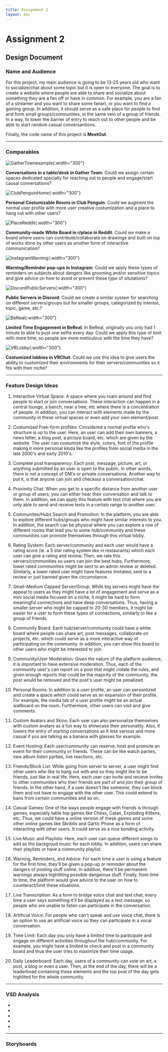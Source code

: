 ```yaml
---
title: Assignment 2
layout: doc
---
```


# Assignment 2

## Design Document

### Name and Audience

For this project, my main audience is going to be 13-25 years old who want to socialize/chat about some topic but it is open to everyone. The goal is to create a website where people are able to share and socialize about something they are a fan off or have in common. For example, you are a fan of a streamer and you want to share some fanart, or you want to find a gaming group. In addition, it should serve as a safe place for people to find and form small groups/communities, in the same vein of a group of friends. In a way, to lower the barrier of entry to reach out to other people and be able to start random casual conversantions.

Finally, the code name of this project is **MeetOut**.

---

### Comparables

![GatherTownexample](../../assets/images/assignment2/gather%20town%20lobby.webp){:width="300"}

__**Conversations in a table/desk in Gather Town**__: Could we assign certain spaces dedicated specially for reaching out to people and engage/start causal conversations?

![ClubPenguinHome](../../assets/images/assignment2/club%20penguin%20home.png){:width="300"}

__**Personal Costumizable Rooms in Club Penguin**__: Could we augment the normal user profile with more user creative costumization and a place to hang out with other users?

![PlaceReddit](../../assets/images/assignment2/place%20reddit.gif){:width="300"}

__**Community-made White Board in r/place in Reddit**__: Could we make a board where users can contribute/collaborate on drawings and built on top of works done by other users as another form of interactive communication?

![InstagramWarning](../../assets/images/assignment2/instagram%20reminder.webp){:width="300"}

__**Warning/Reminder pop-ups in Instagram**__: Could we apply these types of reminders on subjects about dangers like grooming and/or sensitive topics and give advice on how to avoid or prevent these type of situtations?

![DiscordPublicServers](../../assets/images/assignment2/public%20discord%20servers.png){:width="300"}

__**Public Servers in Discord**__: Could we create a similar system for searching on different servers/groups but for smaller groups, categorized by interest, topic, game, etc.?

![BeReal](../../assets/images/assignment2/bereal.png){:width="300"}

__**Limited Time Engagement in BeReal**__: In BeReal, originally you only had 1 minute to able to post one selfie every day. Could we apply this type of limit with more time, so people are more meticulous with the time they have?

![VRLobby](../../assets//images//assignment2/vrchat%20lobby.webp){:width="300"}

__**Costumized lobbies in VRChat**__: Could we use this idea to give users the ability to customized their environments for their servers/communities so it fits with their niche?

---

### Feature Design Ideas

1. Interactive Virtual Space: A space where you roam around and find people to start or join conversations. These interaction can happen in a central lounge, a bench, near a tree, etc where there is a concentration of people. In addition, you can interact with elements made by the community in these virtual spaces or even add your own element/post.

2. Costumized Free-form profiles: Considered a normal profile who's structure is up to the user. Here, an user can add their own banners, a news letter, a blog post, a picture board, etc. which are given by the website. The user can costumize the style, colors, font of the profile making it more personal kinda like the profiles from social media in the late 2000's and early 2010's.

3. Complete post transparency: Each post, message, picture, art, or anything submitted by an user is open to the public. In other words, there is not a concept of DM's or private conversations. Another way to put it, is that anyone can join and checkout a conversation/chat.

4. Proximity Chat: When you get to a specific distance from another user or group of users, you can either hear their conversation and talk to them. In addition, we can apply this feature with text chat where you are only able to send and receive texts in a certain range to another user.

5. Communites/Hubs Search and Promotion: In the platform, you are able to explore different hubs/groups who might have similar interests to you. In addition, the search can be physical where you can explore a row of different rooms that lead you to some hub/community and these communities can promote themselves through this virtual lobby.

6. Rating System: Each server/community and each user would have a rating score (ie. a 5 star rating system like in restaurants) which each user can give a rating and review. Then, we rate this servers/communities so users can join the best hubs. Furthermore, lower rated communities might be sent to an admin review or deleted. Similarly, a lower rated user might have features limitated, sent to a review or just banned given the circumstance.

7. Small-Medium Capped Server/Group: While big servers might have the appeal to users as they might have a lot of engagement and serve as a mini social media focused on a niche, it might be hard to form meaningful connections and have deep conversations. Thus, having a smaller server who might be capped to 20-30 members, it might be easier for a user to form these types of connections, similarly to like a group of friends.

8. Community Board: Each hub/server/community could have a white board where people can share art, post messages, collaborate on projects, etc. which could serve as a more interactive way of participating on the community. In addition, you can show this board to other users who might be interested to join.

9. Community/User Moderation: Given the nature of the platform audience, it is important to have extensive moderation. Thus, each of the community user's can report on a post that might violate the rules, and given enough reports that could be the majority of the community, the post would be removed and the post's user might be penalized.

10. Personal Rooms: In addition to a user profile, an user can personlized and create a space which could serve as an expansion of their profile. For example, the media tab of a user profile might be an actual wallboard on the room. Furthermore, other users can visit and give comments.

11. Custom Avatars and Skins: Each user can also personalize themselves with custom avatars as a fun way to showcase their personality. Also, it lowers the entry of starting conversations as it less serious and more casual if you are talking as a banana with glasses for example.

12. Event Hosting: Each user/community can reserve, host and promote an event for their community or friends. These can be like watch parties, new album listen parties, live reactions, etc.

13. Friends/Block List: While going from server to server, a user might find other users who like to hang out with and so they might like to be friends, just like in real life. Here, each user can invite and recieve invites to other communities who their friends are part of and join their group of friends. In the other hand, if a user doesn't like someone, they can block them and not have to engage with the other user. This could extend to bans from certain communities and so on.

14. Casual Games: One of the ways people engage with friends is through games, especially table top games like Chess, Catan, Exploding Kittens, etc. Thus, we could have a online version of these games and some other online games like Skriblio and Gartic Phone as a form of interacting with other users. It could serve as a nice bonding activity.

15. Live Music and Playlists: Here, each user can queue different songs to add as the backgroud music for each lobby. In addition, users can share their playlists or have a community playlist.

16. Warning, Reminders, and Advice: For each time a user is using a feature for the first time, they'll be given a pop-up or reminder about the dangers of posting stuff online. In addition, there'll be permanent warnings always highlitting possible dangerous stuff. Finally, from time to time, the platform would give advice to the user on how to counteract/limit these situations.

17. Live Transcription: As a form to bridge voice chat and text chat, every time a user says something it'll be displayed as a text message, so people who are unable to listen can participate in the conversation.

18. Artificial Voice: For people who can't speak and use voice chat, there is an option to use an artificial voice so they can participate in a vocal conversation.

19. Time Limit: Each day you only have a limited time to participate and engage on different activities throughout the hub/community. For example, you might have a limited to check and post in a community board and thus the user tries to maximize their time usage.

20. Daily Leaderboard: Each day, users of a community can vote on art, a post, a blog or even a user. Then, at the end of the day, there will be a leaderboad containing these elements and the top post of the day gets highlited for the whole community.

---

### VSD Analysis

-
-
-
-
-

---

### Storyboards

